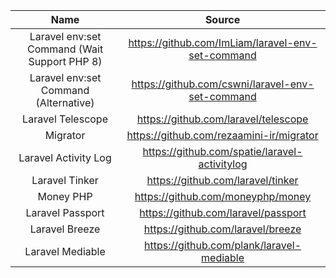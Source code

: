 |                     Name                     |                      Source                       |
| :------------------------------------------: | :-----------------------------------------------: |
| Laravel env:set Command (Wait Support PHP 8) | https://github.com/ImLiam/laravel-env-set-command |
|    Laravel env:set Command (Alternative)     | https://github.com/cswni/laravel-env-set-command  |
|              Laravel Telescope               |       https://github.com/laravel/telescope        |
|                   Migrator                   |     https://github.com/rezaamini-ir/migrator      |
|             Laravel Activity Log             |   https://github.com/spatie/laravel-activitylog   |
|                Laravel Tinker                |         https://github.com/laravel/tinker         |
|                  Money PHP                   |         https://github.com/moneyphp/money         |
|               Laravel Passport               |        https://github.com/laravel/passport        |
|                Laravel Breeze                |         https://github.com/laravel/breeze         |
|               Laravel Mediable               |     https://github.com/plank/laravel-mediable     |